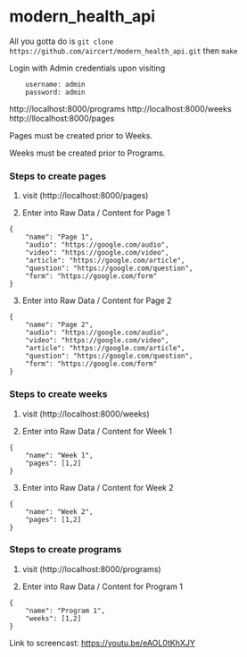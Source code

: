 # modern_health_api

All you gotta do is `git clone https://github.com/aircert/modern_health_api.git` then `make`

Login with Admin credentials upon visiting 

```
	username: admin
	password: admin
```

http://localhost:8000/programs
http://localhost:8000/weeks
http://llocalhost:8000/pages


Pages must be created prior to Weeks.

Weeks must be created prior to Programs.

### Steps to create pages

1) visit (http://localhost:8000/pages)

2) Enter into Raw Data / Content for Page 1

```
{
    "name": "Page 1",
    "audio": "https://google.com/audio",
    "video": "https://google.com/video",
    "article": "https://google.com/article",
    "question": "https://google.com/question",
    "form": "https://google.com/form"
}
```

3) Enter into Raw Data / Content for Page 2

```
{
    "name": "Page 2",
    "audio": "https://google.com/audio",
    "video": "https://google.com/video",
    "article": "https://google.com/article",
    "question": "https://google.com/question",
    "form": "https://google.com/form"
}
```

### Steps to create weeks 

1) visit (http://localhost:8000/weeks)

2) Enter into Raw Data / Content for Week 1

```
{
    "name": "Week 1",
    "pages": [1,2]
}
```

3) Enter into Raw Data / Content for Week 2

```
{
    "name": "Week 2",
    "pages": [1,2]
}
```

### Steps to create programs

1) visit (http://localhost:8000/programs)

2) Enter into Raw Data / Content for Program 1

```
{
    "name": "Program 1",
    "weeks": [1,2]
}
```

Link to screencast: https://youtu.be/eAOL0tKhXJY
